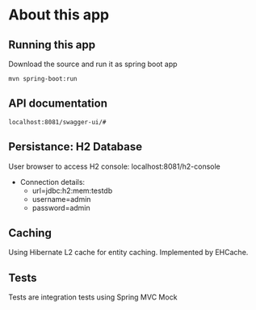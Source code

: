# About this app


## Running this app
Download the source and run it as spring boot app

```
mvn spring-boot:run
```

## API documentation

```
localhost:8081/swagger-ui/#
```

## Persistance: H2 Database
User browser to access H2 console: localhost:8081/h2-console<br>

- Connection details:
  - url=jdbc:h2:mem:testdb<br>
  - username=admin<br>
  - password=admin<br>

## Caching
Using Hibernate L2 cache for entity caching. Implemented by EHCache.

## Tests
Tests are integration tests using Spring MVC Mock 
